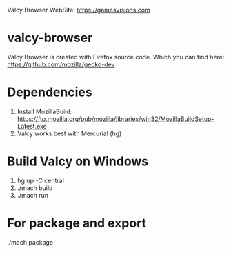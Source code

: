Valcy Browser WebSite: https://gamesvisions.com

# valcy-browser
Valcy Browser is created with Firefox source code. Which you can find here: https://github.com/mozilla/gecko-dev

# Dependencies
1) Install MozillaBuild: https://ftp.mozilla.org/pub/mozilla/libraries/win32/MozillaBuildSetup-Latest.exe
2) Valcy works best with Mercurial (hg)

# Build Valcy on Windows 
1) hg up -C central
2) ./mach build
3) ./mach run

# For package and export
./mach package
